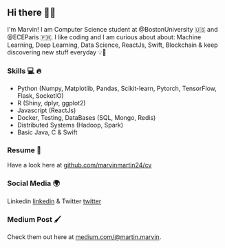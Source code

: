 ## Hi there 🤙🏼

I'm Marvin! I am Computer Science student at @BostonUniversity 🇺🇸 and @ECEParis 🇫🇷.
I like coding and I am curious about about: Machine Learning, Deep Learning, Data Science, ReactJs, Swift, Blockchain & keep discovering new stuff everyday 💡🧠

### Skills 💻 🔥
* Python (Numpy, Matplotlib, Pandas, Scikit-learn, Pytorch, TensorFlow, Flask, SocketIO)
* R (Shiny, dplyr, ggplot2)
* Javascript (ReactJs)
* Docker, Testing, DataBases (SQL, Mongo, Redis)
* Distributed Systems (Hadoop, Spark)
* Basic Java, C & Swift

### Resume 📃 
Have a look here at [github.com/marvinmartin24/cv](https://marvinmartin24.github.io/data/cv.pdf)

### Social Media 🌍
Linkedin [linkedin](https://www.linkedin.com/in/marvin-martin-00b937120/)
& Twitter [twitter](https://twitter.com/marv1skate)

### Medium Post 🖌
Check them out here at [medium.com/@martin.marvin](https://medium.com/@martin.marvin).
